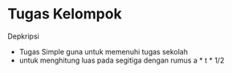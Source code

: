 # Tugas Kelompok
Depkripsi
- Tugas Simple guna untuk memenuhi tugas sekolah
- untuk menghitung luas pada segitiga dengan rumus a * t * 1/2

